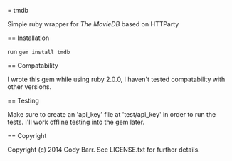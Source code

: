 = tmdb

Simple ruby wrapper for _The MovieDB_ based on HTTParty

== Installation

run `gem install tmdb`

== Compatability

I wrote this gem while using ruby 2.0.0, I haven't tested compatability with other versions.

== Testing

Make sure to create an 'api_key' file at 'test/api_key' in order to run the tests.  I'll work offline testing into the gem later.

== Copyright

Copyright (c) 2014 Cody Barr. See LICENSE.txt for
further details.

